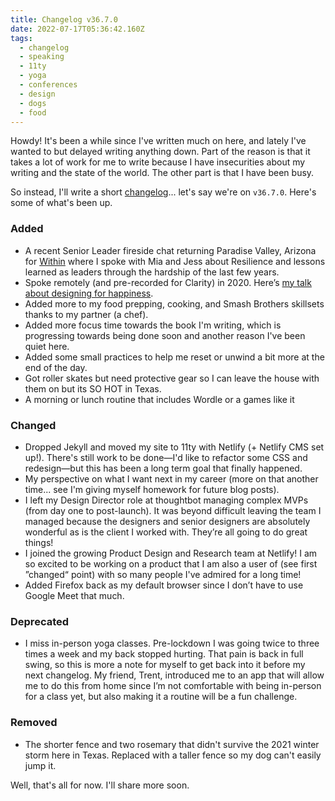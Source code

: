```yaml
---
title: Changelog v36.7.0
date: 2022-07-17T05:36:42.160Z
tags:
  - changelog
  - speaking
  - 11ty
  - yoga
  - conferences
  - design
  - dogs
  - food
---
```

Howdy! It's been a while since I've written much on here, and lately I've wanted to but delayed writing anything down. Part of the reason is that it takes a lot of work for me to write because I have insecurities about my writing and the state of the world. The other part is that I have been busy.

So instead, I'll write a short [changelog](https://keepachangelog.com/en/1.0.0/)... let's say we're on `v36.7.0`. Here's some of what's been up.

### Added

* A recent Senior Leader fireside chat returning Paradise Valley, Arizona for [Within](https://www.instagram.com/p/Cc14lGjLNAJ/) where I spoke with Mia and Jess about Resilience and lessons learned as leaders through the hardship of the last few years.
* Spoke remotely (and pre-recorded for Clarity) in 2020. Here’s [my talk about designing for happiness](https://youtu.be/hcqed7cIhj4).
* Added more to my food prepping, cooking, and Smash Brothers skillsets thanks to my partner (a chef).
* Added more focus time towards the book I'm writing, which is progressing towards being done soon and another reason I've been quiet here.
* Added some small practices to help me reset or unwind a bit more at the end of the day.
* Got roller skates but need protective gear so I can leave the house with them on but its SO HOT in Texas.
* A morning or lunch routine that includes Wordle or a games like it

### Changed

* Dropped Jekyll and moved my site to 11ty with Netlify (+ Netlify CMS set up!). There's still work to be done—I'd like to refactor some CSS and redesign—but this has been a long term goal that finally happened.
* My perspective on what I want next in my career (more on that another time... see I'm giving myself homework for future blog posts).
* I left my Design Director role at thoughtbot managing complex MVPs (from day one to post-launch). It was beyond difficult leaving the team I managed because the designers and senior designers are absolutely wonderful as is the client I worked with. They’re all going to do great things!
* I joined the growing Product Design and Research team at Netlify! I am so excited to be working on a product that I am also a user of (see first ”changed“ point) with so many people I've admired for a long time! 
* Added Firefox back as my default browser since I don’t have to use Google Meet that much.

### Deprecated

* I miss in-person yoga classes. Pre-lockdown I was going twice to three times a week and my back stopped hurting. That pain is back in full swing, so this is more a note for myself to get back into it before my next changelog. My friend, Trent, introduced me to an app that will allow me to do this from home since I’m not comfortable with being in-person for a class yet, but also making it a routine will be a fun challenge.

### Removed

* The shorter fence and two rosemary that didn't survive the 2021 winter storm here in Texas. Replaced with a taller fence so my dog can't easily jump it.



Well, that's all for now. I'll share more soon.